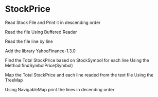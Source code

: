 # StockPrice
Read Stock File and Print it in descending order

Read the file Using Buffered Reader

Read the file line by line

Add the library YahooFinance-1.3.0

Find the Total StockPrice based on StockSymbol for each line Using the Method findSymbolPrice(Symbol)

Map the Total StockPrice and each line readed from the text file Using the TreeMap

Using NavigableMap print the lines in decending order

